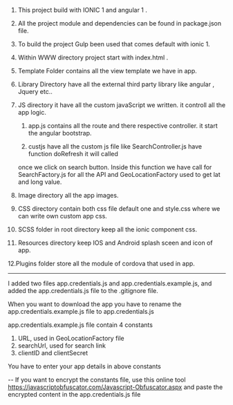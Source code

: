 1. This project build with IONIC 1 and angular 1 .


2. All the project module and dependencies can be found in package.json file.


3. To build the project Gulp been used that comes default with ionic 1.


4. Within WWW directory project start with index.html .


5. Template Folder contains all the view template we have in app.


6. Library Directory have all the external third party library like angular , Jquery etc..


7. JS directory it have all the custom javaScript we written. it controll all the app logic.
   
     
	1. app.js contains all the route and there respective controller. it start the angular bootstrap.
     
     
	2. custjs have all the custom js file like SearchController.js have function doRefresh it will called
        
	once we click on search button. Inside this function we have call for SearchFactory.js 
	for all the API
 and GeoLocationFactory used to get lat and long value.
        

8. Image directory all the app images.


9. CSS directory contain both css file default one and style.css where we can write own custom app css.


10. SCSS folder in root directory keep all the ionic component css.


11. Resources directory keep IOS and Android splash sceen and icon of app.


12.Plugins folder store all the module of cordova that used in app.


----

I added two files app.credentials.js and app.credentials.example.js, and added the app.credentials.js file to the .gitignore file.

When you want to download the app you have to rename the app.credentials.example.js file to app.credentials.js

app.credentials.example.js file contain 4 constants
1. URL, used in GeoLocationFactory file
2. searchUrl, used for search link
3. clientID and clientSecret

You have to enter your app details in above constants

--
If you want to encrypt the constants file, use this online tool https://javascriptobfuscator.com/Javascript-Obfuscator.aspx
and paste the encrypted content in the app.credentials.js file
